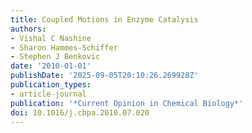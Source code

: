 ```yaml
---
title: Coupled Motions in Enzyme Catalysis
authors:
- Vishal C Nashine
- Sharon Hammes-Schiffer
- Stephen J Benkovic
date: '2010-01-01'
publishDate: '2025-09-05T20:10:26.269928Z'
publication_types:
- article-journal
publication: '*Current Opinion in Chemical Biology*'
doi: 10.1016/j.cbpa.2010.07.020
---
```

